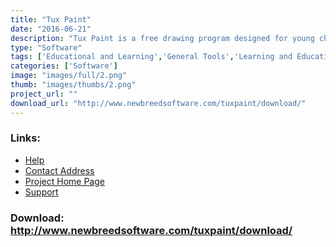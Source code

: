 ```yaml
---
title: "Tux Paint"
date: "2016-06-21"
description: "Tux Paint is a free drawing program designed for young children (kids ages 3 and up). It has a simple, easy-to-use interface, fun sound effects, and an encouraging cartoon mascot who helps guide children as they use the program. It provides a blank canvas and a variety of drawing tools to help your child be creative."
type: "Software"
tags: ['Educational and Learning','General Tools','Learning and Education','General Tools' ]
categories: ['Software']
image: "images/full/2.png"
thumb: "images/thumbs/2.png"
project_url: ""
download_url: "http://www.newbreedsoftware.com/tuxpaint/download/"
---
```



### Links:
- <a href="http://www.newbreedsoftware.com/tuxpaint/docs/">Help</a>
- <a href="mailto:bill@newbreedsoftware.com">Contact Address</a>
- <a href="http://www.newbreedsoftware.com/tuxpaint/contact/">Project Home Page</a>
- <a href="http://lists.sourceforge.net/lists/listinfo/tuxpaint-users">Support</a>

### Download: http://www.newbreedsoftware.com/tuxpaint/download/ 